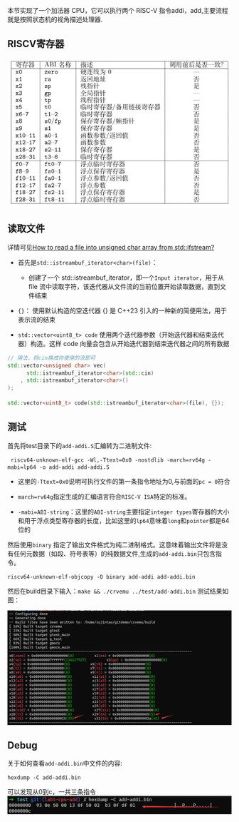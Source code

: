 本节实现了一个加法器 CPU，它可以执行两个 RISC-V 指令addi，add,主要流程就是按照状态机的视角描述处理器.


## RISCV寄存器
![](assets/2024-06-04-20-04-40.png)

## 读取文件
详情可见[How to read a file into unsigned char array from std::ifstream?](https://stackoverflow.com/questions/10335236/how-to-read-a-file-into-unsigned-char-array-from-stdifstream)
- 首先是`std::istreambuf_iterator<char>(file)`：

    - 创建了一个 std::istreambuf_iterator<char>，即一个`Input iterator`，用于从 file 流中读取字符，该迭代器从文件流的当前位置开始读取数据，直到文件结束

- `{}`： 使用默认构造的空迭代器 {} 是 C++23 引入的一种新的简便用法，用于表示流的结束

- `std::vector<uint8_t> code` 使用两个迭代器参数（开始迭代器和结束迭代器）构造。这样 code 向量会包含从开始迭代器到结束迭代器之间的所有数据
```cpp
// 用法，将cin换成你使用的流即可
std::vector<unsigned char> vec(
      std::istreambuf_iterator<char>(std::cin)
    , std::istreambuf_iterator<char>()
);

std::vector<uint8_t> code(std::istreambuf_iterator<char>(file), {});
```

## 测试

首先将test目录下的`add-addi.S`汇编转为二进制文件:

```shell
 riscv64-unknown-elf-gcc -Wl,-Ttext=0x0 -nostdlib -march=rv64g -mabi=lp64 -o add-addi add-addi.S
```
- 这里的`-Ttext=0x0`说明可执行文件的第一条指令地址为0,与前面的`pc = 0`符合

- `march=rv64g`指定生成的汇编语言符合`RISC-V ISA`特定的标准。

- `-mabi=ABI-string`：这里的`ABI-string`主要指定`integer types`寄存器的大小和用于浮点类型寄存器的长度，比如这里的`lp64`意味着`long`和`pointer`都是64位的

然后使用`binary` 指定了输出文件格式为纯二进制格式。这意味着输出文件将是没有任何元数据（如段、符号表等）的纯数据文件,生成的`add-addi.bin`只包含指令。
```shell
riscv64-unknown-elf-objcopy -O binary add-addi add-addi.bin
```
然后在build目录下输入：`make && ./crvemu ../test/add-addi.bin`
测试结果如图：

![](assets/2024-06-05-16-15-38.png)

## Debug

关于如何查看`add-addi.bin`中文件的内容:

```shell
hexdump -C add-addi.bin
```
可以发现从0到c，一共三条指令
![](assets/2024-06-05-16-18-47.png)